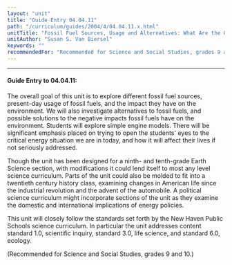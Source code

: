 ```yaml
---
layout: "unit"
title: "Guide Entry 04.04.11"
path: "/curriculum/guides/2004/4/04.04.11.x.html"
unitTitle: "Fossil Fuel Sources, Usage and Alternatives: What Are the Options?"
unitAuthor: "Susan S. Van Biersel"
keywords: ""
recommendedFor: "Recommended for Science and Social Studies, grades 9 and 10."
---
```

<body>
<hr/>
 <h4>
  Guide Entry to 04.04.11:
 </h4>
 <p>
  The overall goal of this unit is to explore different fossil fuel sources, present-day usage of fossil fuels, and the impact they have on the environment. We will also investigate alternatives to fossil fuels, and possible solutions to the negative impacts fossil fuels have on the environment. Students will explore simple engine models. There will be significant emphasis placed on trying to open the students' eyes to the critical energy situation we are in today, and how it will affect their lives if not seriously addressed.
 </p>
<p>
  Though the unit has been designed for a ninth- and tenth-grade Earth Science section, with modifications it could lend itself to most any level science curriculum. Parts of the unit could also be molded to fit into a twentieth century history class, examining changes in American life since the industrial revolution and the advent of the automobile. A political science curriculum might incorporate sections of the unit as they examine the domestic and international implications of energy policies.
 </p>
<p>
  This unit will closely follow the standards set forth by the New Haven Public Schools science curriculum. In particular the unit addresses content standard 1.0, scientific inquiry, standard 3.0, life science, and standard 6.0, ecology.
 </p>
<p>
  (Recommended for Science and Social Studies, grades 9 and 10.)
 </p>

</body>